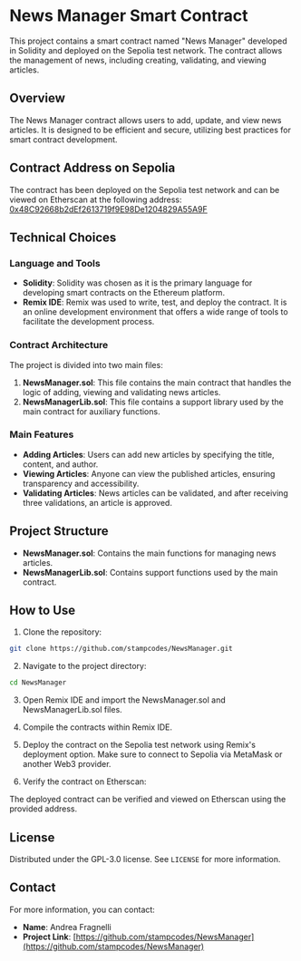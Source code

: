 # News Manager Smart Contract

This project contains a smart contract named "News Manager" developed in Solidity and deployed on the Sepolia test network. The contract allows the management of news, including creating, validating, and viewing articles.

## Overview

The News Manager contract allows users to add, update, and view news articles. It is designed to be efficient and secure, utilizing best practices for smart contract development.

## Contract Address on Sepolia

The contract has been deployed on the Sepolia test network and can be viewed on Etherscan at the following address: [0x48C92668b2dEf2613719f9E98De1204829A55A9F](https://sepolia.etherscan.io/address/0x48C92668b2dEf2613719f9E98De1204829A55A9F)

## Technical Choices

### Language and Tools

- **Solidity**: Solidity was chosen as it is the primary language for developing smart contracts on the Ethereum platform.
- **Remix IDE**: Remix was used to write, test, and deploy the contract. It is an online development environment that offers a wide range of tools to facilitate the development process.

### Contract Architecture

The project is divided into two main files:

1. **NewsManager.sol**: This file contains the main contract that handles the logic of adding, viewing and validating news articles.
2. **NewsManagerLib.sol**: This file contains a support library used by the main contract for auxiliary functions.

### Main Features

- **Adding Articles**: Users can add new articles by specifying the title, content, and author.
- **Viewing Articles**: Anyone can view the published articles, ensuring transparency and accessibility.
- **Validating Articles**: News articles can be validated, and after receiving three validations, an article is approved.

## Project Structure

- **NewsManager.sol**: Contains the main functions for managing news articles.
- **NewsManagerLib.sol**: Contains support functions used by the main contract.

## How to Use

1. Clone the repository:

```sh
git clone https://github.com/stampcodes/NewsManager.git
```

2. Navigate to the project directory:

```sh
cd NewsManager
```

3. Open Remix IDE and import the NewsManager.sol and NewsManagerLib.sol files.

4. Compile the contracts within Remix IDE.

5. Deploy the contract on the Sepolia test network using Remix's deployment option. Make sure to connect to Sepolia via MetaMask or another Web3 provider.

6. Verify the contract on Etherscan:

The deployed contract can be verified and viewed on Etherscan using the provided address.

## License

Distributed under the GPL-3.0 license. See `LICENSE` for more information.

## Contact

For more information, you can contact:

- **Name**: Andrea Fragnelli
- **Project Link**: [https://github.com/stampcodes/NewsManager](https://github.com/stampcodes/NewsManager)

